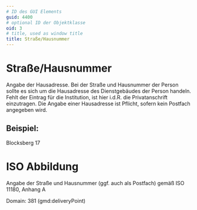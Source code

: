```yaml
---
# ID des GUI Elements
guid: 4400
# optional ID der Objektklasse
oid: 3
# title, used as window title
title: Straße/Hausnummer
---
```


# Straße/Hausnummer

Angabe der Hausadresse. Bei der Straße und Hausnummer der Person sollte es sich um die Hausadresse des Dienstgebäudes der Person handeln. Fehlt der Eintrag für die Institution, ist hier i.d.R. die Privatanschrift einzutragen. Die Angabe einer Hausadresse ist Pflicht, sofern kein Postfach angegeben wird.

## Beispiel:

Blocksberg 17

# ISO Abbildung

Angabe der Straße und Hausnummer (ggf. auch als Postfach) gemäß ISO 11180, Anhang A

Domain: 381 (gmd:deliveryPoint)
